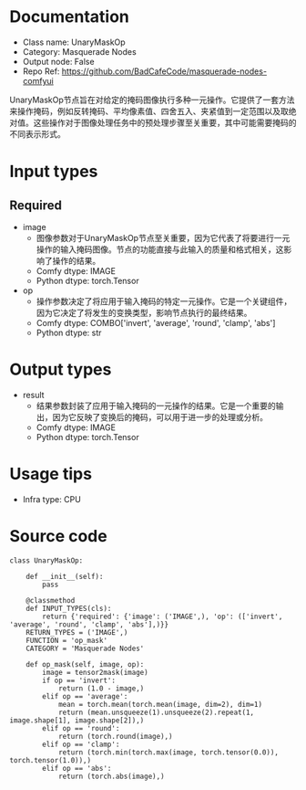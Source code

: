 # Documentation
- Class name: UnaryMaskOp
- Category: Masquerade Nodes
- Output node: False
- Repo Ref: https://github.com/BadCafeCode/masquerade-nodes-comfyui

UnaryMaskOp节点旨在对给定的掩码图像执行多种一元操作。它提供了一套方法来操作掩码，例如反转掩码、平均像素值、四舍五入、夹紧值到一定范围以及取绝对值。这些操作对于图像处理任务中的预处理步骤至关重要，其中可能需要掩码的不同表示形式。

# Input types
## Required
- image
    - 图像参数对于UnaryMaskOp节点至关重要，因为它代表了将要进行一元操作的输入掩码图像。节点的功能直接与此输入的质量和格式相关，这影响了操作的结果。
    - Comfy dtype: IMAGE
    - Python dtype: torch.Tensor
- op
    - 操作参数决定了将应用于输入掩码的特定一元操作。它是一个关键组件，因为它决定了将发生的变换类型，影响节点执行的最终结果。
    - Comfy dtype: COMBO['invert', 'average', 'round', 'clamp', 'abs']
    - Python dtype: str

# Output types
- result
    - 结果参数封装了应用于输入掩码的一元操作的结果。它是一个重要的输出，因为它反映了变换后的掩码，可以用于进一步的处理或分析。
    - Comfy dtype: IMAGE
    - Python dtype: torch.Tensor

# Usage tips
- Infra type: CPU

# Source code
```
class UnaryMaskOp:

    def __init__(self):
        pass

    @classmethod
    def INPUT_TYPES(cls):
        return {'required': {'image': ('IMAGE',), 'op': (['invert', 'average', 'round', 'clamp', 'abs'],)}}
    RETURN_TYPES = ('IMAGE',)
    FUNCTION = 'op_mask'
    CATEGORY = 'Masquerade Nodes'

    def op_mask(self, image, op):
        image = tensor2mask(image)
        if op == 'invert':
            return (1.0 - image,)
        elif op == 'average':
            mean = torch.mean(torch.mean(image, dim=2), dim=1)
            return (mean.unsqueeze(1).unsqueeze(2).repeat(1, image.shape[1], image.shape[2]),)
        elif op == 'round':
            return (torch.round(image),)
        elif op == 'clamp':
            return (torch.min(torch.max(image, torch.tensor(0.0)), torch.tensor(1.0)),)
        elif op == 'abs':
            return (torch.abs(image),)
```